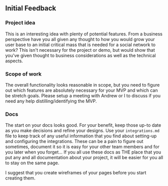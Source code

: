 ## Initial Feedback 

### Project idea
This is an interesting idea with plenty of potential features. From a business perspective have you all given any thought to how you would grow your user base to an initial critical mass that is needed for a social network to work? This isn't necessary for the project or demo, but would show that you've given thought to business considerations as well as the technical aspects.

### Scope of work
The overall functionality looks reasonable in scope, but you need to figure out which features are absolutely necessary for your MVP and which can be stretch goals. Please setup a meeting with Andrew or I to discuss if you need any help distilling/identifying the MVP.

### Docs
The start on your docs looks good. For your benefit, keep those up-to date as you make decisions and refine your designs. Use your `integrations.md` file to keep track of any useful information that you find about setting-up and configuring the integrations. These can be a pain to figure out sometimes, document it so it is easy for your other team members and for you later when you forget... If you all use these docs as THE place that you put any and all documentation about your project, it will be easier for you all to stay on the same page.

I suggest that you create wireframes of your pages before you start creating them. 

